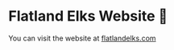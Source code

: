 # Flatland Elks Website 🦌

You can visit the website at [flatlandelks.com](https://flatlandelks.com)
